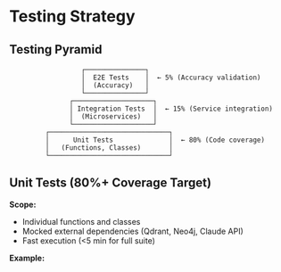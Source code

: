 # Testing Strategy

## Testing Pyramid

```
                  ┌───────────────┐
                  │  E2E Tests    │  ← 5% (Accuracy validation)
                  │  (Accuracy)   │
                  └───────────────┘
               ┌────────────────────┐
               │ Integration Tests  │  ← 15% (Service integration)
               │  (Microservices)   │
               └────────────────────┘
         ┌──────────────────────────────┐
         │      Unit Tests              │  ← 80% (Code coverage)
         │   (Functions, Classes)       │
         └──────────────────────────────┘
```

## Unit Tests (80%+ Coverage Target)

**Scope:**
- Individual functions and classes
- Mocked external dependencies (Qdrant, Neo4j, Claude API)
- Fast execution (<5 min for full suite)

**Example:**

```python
